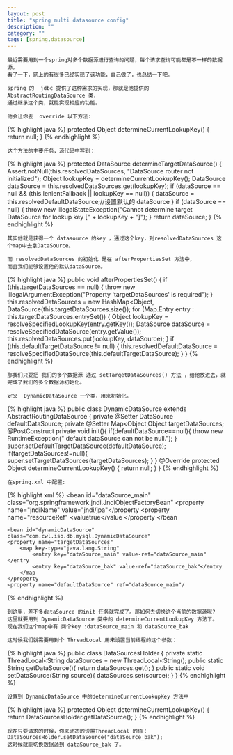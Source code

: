 ```yaml
---
layout: post
title: "spring multi datasource config"
description: ""
category: ""
tags: [spring,datasource]
---
```

	最近需要用到一个spring对多个数据源进行查询的问题，每个请求查询可能都是不一样的数据源。
	看了一下，网上的有很多已经实现了该功能，自己做了，也总结一下吧。
	
	spring 的  jdbc 提供了这种需求的实现，那就是他提供的  AbstractRoutingDataSource 类，
	通过继承这个类，就能实现相应的功能。
	
	他会让你去  override 以下方法:
	
{% highlight java %}
	protected Object determineCurrentLookupKey() {
		return null;
	}
{% endhighlight %}

	这个方法的主要任务，源代码中写到：
{% highlight java %}
protected DataSource determineTargetDataSource() {
	Assert.notNull(this.resolvedDataSources, "DataSource router not initialized");
	Object lookupKey = determineCurrentLookupKey();
	DataSource dataSource = this.resolvedDataSources.get(lookupKey);
	if (dataSource == null && (this.lenientFallback || lookupKey == null)) {
		dataSource = this.resolvedDefaultDataSource;//设置默认的 dataSource
	}
	if (dataSource == null) {
		throw new IllegalStateException("Cannot determine target DataSource 
		for lookup key [" + lookupKey + "]");
	}
	return dataSource;
}
{% endhighlight %}
	
	其实他就是获得一个 datasource 的key ，通过这个key，到resolvedDataSources 这个map中去拿DataSource。
	
	而 resolvedDataSources 的初始化 是在 afterPropertiesSet 方法中，
	而且我们能够设置他的默认dataSource。
{% highlight java %}
public void afterPropertiesSet() {
	if (this.targetDataSources == null) {
		throw new IllegalArgumentException("Property 'targetDataSources' is required");
	}
	this.resolvedDataSources = new HashMap<Object, DataSource(this.targetDataSources.size());
	for (Map.Entry entry : this.targetDataSources.entrySet()) {
		Object lookupKey = resolveSpecifiedLookupKey(entry.getKey());
		DataSource dataSource = resolveSpecifiedDataSource(entry.getValue());
		this.resolvedDataSources.put(lookupKey, dataSource);
	}
	if (this.defaultTargetDataSource != null) {
		this.resolvedDefaultDataSource = resolveSpecifiedDataSource(this.defaultTargetDataSource);
	}
}
{% endhighlight %}
	
	那我们只要把 我们的多个数据源 通过 setTargetDataSources() 方法 ，给他放进去，就完成了我们的多个数据源初始化。
	
	定义  DynamicDataSource 一个类，用来初始化。
{% highlight java %}
public class DynamicDataSource extends AbstractRoutingDataSource {
	private @Setter DataSource defaultDataSource;
	private @Setter Map<Object,Object targetDataSources;
	@PostConstruct
	private void init(){
		if(defaultDataSource==null){
			throw new RuntimeException(" default dataSource can not be null.");
		}
		super.setDefaultTargetDataSource(defaultDataSource);
		if(targetDataSources!=null){
			super.setTargetDataSources(targetDataSources);
		}
	}
	@Override
	protected Object determineCurrentLookupKey() {
	return null;
	}
}
{% endhighlight %}

	在spring.xml 中配置:
{% highlight xml %}
	<bean id="dataSource_main" class="org.springframework.jndi.JndiObjectFactoryBean"
		<property name="jndiName" value="jndi/jpa"</property
		<property name="resourceRef"
			<valuetrue</value
		</property
	</bean  
	
	<bean id="dynamicDataSource" class="com.cwl.iso.db.mysql.DynamicDataSource" 
    <property name="targetDataSources"
        <map key-type="java.lang.String"
           	<entry key="dataSource_main" value-ref="dataSource_main"</entry
            <entry key="dataSource_bak" value-ref="dataSource_bak"</entry
        </map
    </property
    <property name="defaultDataSource" ref="dataSource_main"/
{% endhighlight %}

   	到这里，差不多dataSource 的init 任务就完成了。那如何去切换这个当前的数据源呢?
   	这里就要用到 DynamicDataSource 类中的 determineCurrentLookupKey 方法了。
   	现在我们这个map中有 两个key :dataSource_main 和 dataSource_bak
   	
   	这时候我们就需要用到个 ThreadLocal 用来设置当前线程的这个参数：
{% highlight java %}
public class DataSourcesHolder {
	private static ThreadLocal<String dataSources = new ThreadLocal<String();
	public static String getDataSource(){
		return dataSources.get();
	}
	public static void setDataSource(String source){
		dataSources.set(source);
	}
}
{% endhighlight %}
 	
 	设置到 DynamicDataSource 中的determineCurrentLookupKey 方法中 
{% highlight java %}
protected Object determineCurrentLookupKey() {
	return DataSourcesHolder.getDataSource();
}
{% endhighlight %}
	
	现在只要请求的时候，你来动态的设置ThreadLocal 的值：
	DataSourcesHolder.setDataSource("dataSource_bak");
	这时候就能切换数据源到 dataSource_bak 了。
